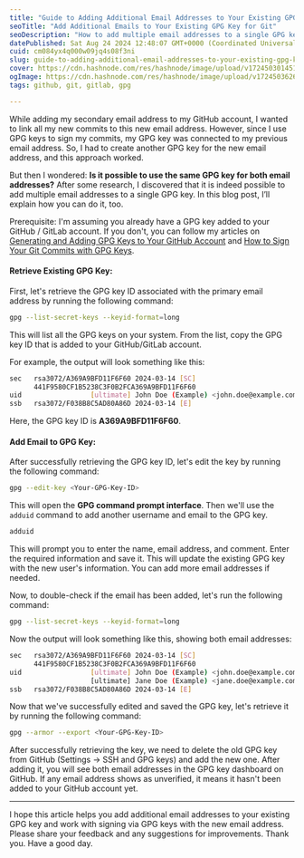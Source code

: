 ```yaml
---
title: "Guide to Adding Additional Email Addresses to Your Existing GPG Key for Git"
seoTitle: "Add Additional Emails to Your Existing GPG Key for Git"
seoDescription: "How to add multiple email addresses to a single GPG key for signing Git commits"
datePublished: Sat Aug 24 2024 12:48:07 GMT+0000 (Coordinated Universal Time)
cuid: cm084yx4q000w09jq4s08f3ni
slug: guide-to-adding-additional-email-addresses-to-your-existing-gpg-key-for-git
cover: https://cdn.hashnode.com/res/hashnode/image/upload/v1724503014517/c4f9869c-67d8-405b-a353-939d42c52770.png
ogImage: https://cdn.hashnode.com/res/hashnode/image/upload/v1724503626572/308c5d5a-337d-4131-ae01-84480957fc0c.png
tags: github, git, gitlab, gpg

---
```


While adding my secondary email address to my GitHub account, I wanted to link all my new commits to this new email address. However, since I use GPG keys to sign my commits, my GPG key was connected to my previous email address. So, I had to create another GPG key for the new email address, and this approach worked.

But then I wondered: **Is it possible to use the same GPG key for both email addresses?** After some research, I discovered that it is indeed possible to add multiple email addresses to a single GPG key. In this blog post, I’ll explain how you can do it, too.

Prerequisite: I'm assuming you already have a GPG key added to your GitHub / GitLab account. If you don't, you can follow my articles on [Generating and Adding GPG Keys to Your GitHub Account](https://dushmanta.hashnode.dev/generating-and-adding-gpg-keys-to-your-github-account) and [How to Sign Your Git Commits with GPG Keys](https://dushmanta.hashnode.dev/how-to-sign-your-git-commits-with-gpg-keys).

#### Retrieve Existing GPG Key:

First, let's retrieve the GPG key ID associated with the primary email address by running the following command:

```bash
gpg --list-secret-keys --keyid-format=long
```

This will list all the GPG keys on your system. From the list, copy the GPG key ID that is added to your GitHub/GitLab account.

For example, the output will look something like this:

```bash
sec   rsa3072/A369A9BFD11F6F60 2024-03-14 [SC]
      441F9580CF1B5238C3F0B2FCA369A9BFD11F6F60
uid                 [ultimate] John Doe (Example) <john.doe@example.com>
ssb   rsa3072/F038B8C5AD80A86D 2024-03-14 [E]
```

Here, the GPG key ID is **A369A9BFD11F6F60**.

#### Add Email to GPG Key:

After successfully retrieving the GPG key ID, let's edit the key by running the following command:

```bash
gpg --edit-key <Your-GPG-Key-ID>
```

This will open the **GPG command prompt interface**. Then we'll use the `adduid` command to add another username and email to the GPG key.

```bash
adduid
```

This will prompt you to enter the name, email address, and comment. Enter the required information and save it. This will update the existing GPG key with the new user's information. You can add more email addresses if needed.

Now, to double-check if the email has been added, let's run the following command:

```bash
gpg --list-secret-keys --keyid-format=long
```

Now the output will look something like this, showing both email addresses:

```bash
sec   rsa3072/A369A9BFD11F6F60 2024-03-14 [SC]
      441F9580CF1B5238C3F0B2FCA369A9BFD11F6F60
uid                 [ultimate] John Doe (Example) <john.doe@example.com>
                    [ultimate] Jane Doe (Example) <jane.doe@example.com>
ssb   rsa3072/F038B8C5AD80A86D 2024-03-14 [E]
```

Now that we've successfully edited and saved the GPG key, let's retrieve it by running the following command:

```bash
gpg --armor --export <Your-GPG-Key-ID>
```

After successfully retrieving the key, we need to delete the old GPG key from GitHub (Settings -&gt; SSH and GPG keys) and add the new one. After adding it, you will see both email addresses in the GPG key dashboard on GitHub. If any email address shows as unverified, it means it hasn't been added to your GitHub account yet.

---

I hope this article helps you add additional email addresses to your existing GPG key and work with signing via GPG keys with the new email address. Please share your feedback and any suggestions for improvements. Thank you. Have a good day.